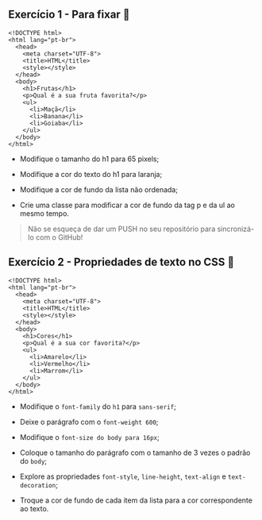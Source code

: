 ## Exercício 1 - Para fixar 📓

```
<!DOCTYPE html>
<html lang="pt-br">
  <head>
    <meta charset="UTF-8">
    <title>HTML</title>
    <style></style>
  </head>
  <body>
    <h1>Frutas</h1>
    <p>Qual é a sua fruta favorita?</p>
    <ul>
      <li>Maçã</li>
      <li>Banana</li>
      <li>Goiaba</li>
    </ul>
  </body>
</html>
```

- Modifique o tamanho do h1 para 65 pixels;

- Modifique a cor do texto do h1 para laranja;

- Modifique a cor de fundo da lista não ordenada;

- Crie uma classe para modificar a cor de fundo da tag p e da ul ao mesmo tempo.

> Não se esqueça de dar um PUSH no seu repositório para sincronizá-lo com o GitHub!

## Exercício 2 - Propriedades de texto no CSS 📓
```
<!DOCTYPE html>
<html lang="pt-br">
  <head>
    <meta charset="UTF-8">
    <title>HTML</title>
    <style></style>
  </head>
  <body>
    <h1>Cores</h1>
    <p>Qual é a sua cor favorita?</p>
    <ul>
      <li>Amarelo</li>
      <li>Vermelho</li>
      <li>Marrom</li>
    </ul>
  </body>
</html>
```

- Modifique o ```font-family``` do ```h1``` para ```sans-serif```;

- Deixe o parágrafo com o ```font-weight 600```;

- Modifique o ```font-size do body para 16px```;

- Coloque o tamanho do parágrafo com o tamanho de 3 vezes o padrão do ```body```;

- Explore as propriedades ```font-style```, ```line-height```, ```text-align``` e ```text-decoration```;

- Troque a cor de fundo de cada item da lista para a cor correspondente ao texto.